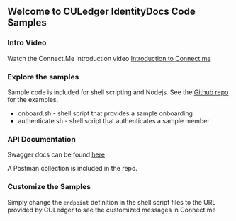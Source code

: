 ## Welcome to CULedger IdentityDocs Code Samples

### Intro Video

Watch the Connect.Me introduction video [Introduction to Connect.me](https://culedger.s3.amazonaws.com/videos/InstallingConnectMeforCULedger-PoCs.mp4)

### Explore the samples

Sample code is included for shell scripting and Nodejs. See the [Github repo](https://github.com/darrellodonnell/CULedger.IdentityDocs) for the examples. 

* onboard.sh - shell script that provides a sample onboarding
* authenticate.sh - shell script that authenticates a sample member

### API Documentation

Swagger docs can be found [here](https://app.swaggerhub.com/apis-docs/CULedger/CULedger.Identity/0.2.0/)

A Postman collection is included in the repo.

### Customize the Samples

Simply change the `endpoint` definition in the shell script files to the URL provided by CULedger to see the customized messages in Connect.me
